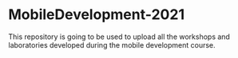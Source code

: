 # MobileDevelopment-2021
This repository is going to be used to upload all the workshops and laboratories developed during the mobile development course.
